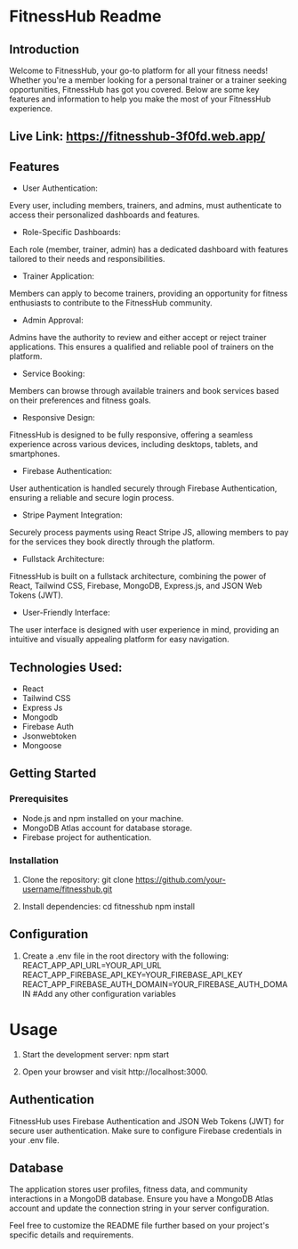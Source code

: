 # FitnessHub Readme

## Introduction

Welcome to FitnessHub, your go-to platform for all your fitness needs! Whether you're a member looking for a personal trainer or a trainer seeking opportunities, FitnessHub has got you covered. Below are some key features and information to help you make the most of your FitnessHub experience.

## Live Link: https://fitnesshub-3f0fd.web.app/

## Features

- User Authentication:

Every user, including members, trainers, and admins, must authenticate to access their personalized dashboards and features.

- Role-Specific Dashboards:

Each role (member, trainer, admin) has a dedicated dashboard with features tailored to their needs and responsibilities.

- Trainer Application:

Members can apply to become trainers, providing an opportunity for fitness enthusiasts to contribute to the FitnessHub community.

- Admin Approval:

Admins have the authority to review and either accept or reject trainer applications. This ensures a qualified and reliable pool of trainers on the platform.

- Service Booking:

Members can browse through available trainers and book services based on their preferences and fitness goals.

- Responsive Design:

FitnessHub is designed to be fully responsive, offering a seamless experience across various devices, including desktops, tablets, and smartphones.

- Firebase Authentication:

User authentication is handled securely through Firebase Authentication, ensuring a reliable and secure login process.

- Stripe Payment Integration:

Securely process payments using React Stripe JS, allowing members to pay for the services they book directly through the platform.

- Fullstack Architecture:

FitnessHub is built on a fullstack architecture, combining the power of React, Tailwind CSS, Firebase, MongoDB, Express.js, and JSON Web Tokens (JWT).

- User-Friendly Interface:

The user interface is designed with user experience in mind, providing an intuitive and visually appealing platform for easy navigation.

## Technologies Used:

- React
- Tailwind CSS
- Express Js
- Mongodb
- Firebase Auth
- Jsonwebtoken
- Mongoose

## Getting Started
### Prerequisites
- Node.js and npm installed on your machine.
- MongoDB Atlas account for database storage.
- Firebase project for authentication.

### Installation
1. Clone the repository:
git clone https://github.com/your-username/fitnesshub.git

2. Install dependencies:
cd fitnesshub
npm install

## Configuration
1. Create a .env file in the root directory with the following:
REACT_APP_API_URL=YOUR_API_URL
REACT_APP_FIREBASE_API_KEY=YOUR_FIREBASE_API_KEY
REACT_APP_FIREBASE_AUTH_DOMAIN=YOUR_FIREBASE_AUTH_DOMAIN
#Add any other configuration variables

# Usage
1. Start the development server:
npm start

2. Open your browser and visit http://localhost:3000.

## Authentication
FitnessHub uses Firebase Authentication and JSON Web Tokens (JWT) for secure user authentication. Make sure to configure Firebase credentials in your .env file.

## Database
The application stores user profiles, fitness data, and community interactions in a MongoDB database. Ensure you have a MongoDB Atlas account and update the connection string in your server configuration.

Feel free to customize the README file further based on your project's specific details and requirements.

